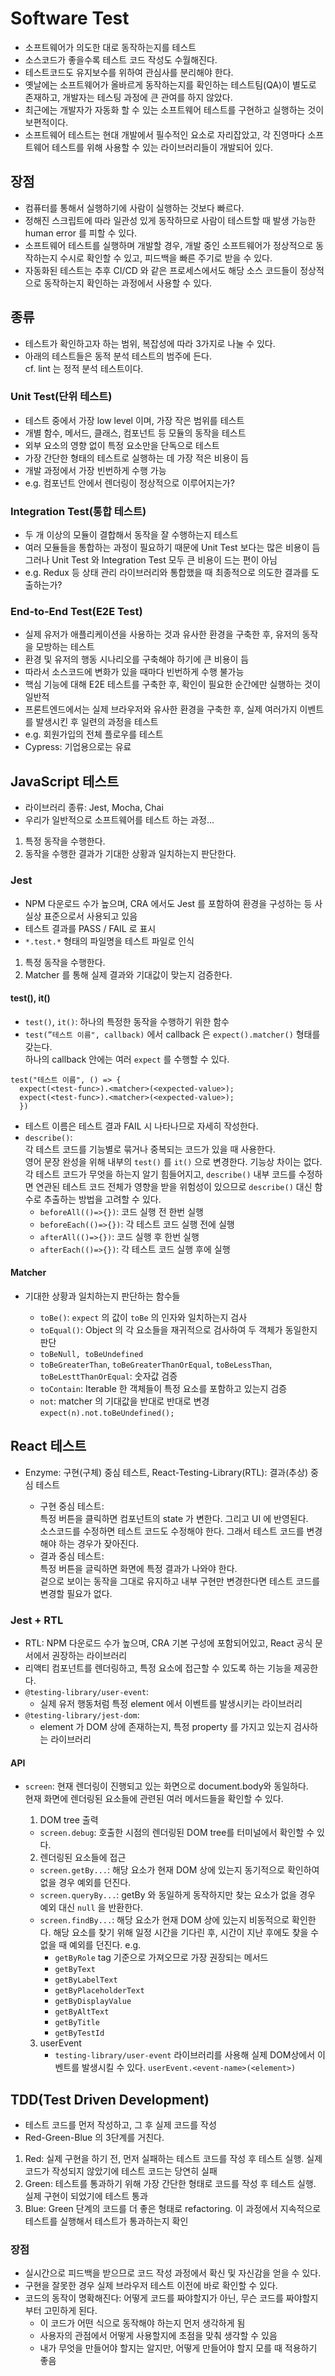 # Software Test

- 소프트웨어가 의도한 대로 동작하는지를 테스트
- 소스코드가 좋을수록 테스트 코드 작성도 수월해진다.
- 테스트코드도 유지보수를 위하여 관심사를 분리해야 한다.
- 옛날에는 소프트웨어가 올바르게 동작하는지를 확인하는 테스트팀(QA)이 별도로 존재하고, 개발자는 테스팅 과정에 큰 관여를 하지 않았다.
- 최근에는 개발자가 자동화 할 수 있는 소프트웨어 테스트를 구현하고 실행하는 것이 보편적이다.
- 소프트웨어 테스트는 현대 개발에서 필수적인 요소로 자리잡았고, 각 진영마다 소프트웨어 테스트를 위해 사용할 수 있는 라이브러리들이 개발되어 있다.

## 장점

- 컴퓨터를 통해서 실행하기에 사람이 실행하는 것보다 빠르다.
- 정해진 스크립트에 따라 일관성 있게 동작하므로 사람이 테스트할 때 발생 가능한 human error 를 피할 수 있다.
- 소프트웨어 테스트를 실행하며 개발할 경우, 개발 중인 소프트웨어가 정상적으로 동작하는지 수시로 확인할 수 있고, 피드백을 빠른 주기로 받을 수 있다.
- 자동화된 테스트는 추후 CI/CD 와 같은 프로세스에서도 해당 소스 코드들이 정상적으로 동작하는지 확인하는 과정에서 사용할 수 있다.

## 종류

- 테스트가 확인하고자 하는 범위, 복잡성에 따라 3가지로 나눌 수 있다.
- 아래의 테스트들은 동적 분석 테스트의 범주에 든다.  
  cf. lint 는 정적 분석 테스트이다.

### Unit Test(단위 테스트)

- 테스트 중에서 가장 low level 이며, 가장 작은 범위를 테스트
- 개별 함수, 메서드, 클래스, 컴포넌트 등 모듈의 동작을 테스트
- 외부 요소의 영향 없이 특정 요소만을 단독으로 테스트
- 가장 간단한 형태의 테스트로 실행하는 데 가장 적은 비용이 듬
- 개발 과정에서 가장 빈번하게 수행 가능
- e.g. 컴포넌트 안에서 렌더링이 정상적으로 이루어지는가?

### Integration Test(통합 테스트)

- 두 개 이상의 모듈이 결합해서 동작을 잘 수행하는지 테스트
- 여러 모듈들을 통합하는 과정이 필요하기 때문에 Unit Test 보다는 많은 비용이 듬  
  그러나 Unit Test 와 Integration Test 모두 큰 비용이 드는 편이 아님
- e.g. Redux 등 상태 관리 라이브러리와 통합했을 때 최종적으로 의도한 결과를 도출하는가?

### End-to-End Test(E2E Test)

- 실제 유저가 애플리케이션을 사용하는 것과 유사한 환경을 구축한 후, 유저의 동작을 모방하는 테스트
- 환경 및 유저의 행동 시나리오를 구축해야 하기에 큰 비용이 듬
- 따라서 소스코드에 변화가 있을 때마다 빈번하게 수행 불가능
- 핵심 기능에 대해 E2E 테스트를 구축한 후, 확인이 필요한 순간에만 실행하는 것이 일반적
- 프론트엔드에서는 실제 브라우저와 유사한 환경을 구축한 후, 실제 여러가지 이벤트를 발생시킨 후 일련의 과정을 테스트
- e.g. 회원가입의 전체 플로우를 테스트
- Cypress: 기업용으로는 유료

## JavaScript 테스트

- 라이브러리 종류: Jest, Mocha, Chai
- 우리가 일반적으로 소프트웨어를 테스트 하는 과정...

1. 특정 동작을 수행한다.
2. 동작을 수행한 결과가 기대한 상황과 일치하는지 판단한다.

### Jest

- NPM 다운로드 수가 높으며, CRA 에서도 Jest 를 포함하여 환경을 구성하는 등 사실상 표준으로서 사용되고 있음
- 테스트 결과를 PASS / FAIL 로 표시
- `*.test.*` 형태의 파일명을 테스트 파일로 인식

1. 특정 동작을 수행한다.
2. Matcher 를 통해 실제 결과와 기대값이 맞는지 검증한다.

#### test(), it()

- `test()`, `it()`: 하나의 특정한 동작을 수행하기 위한 함수
- `test(”테스트 이름", callback)` 에서 callback 은 `expect().matcher()` 형태를 갖는다.  
  하나의 callback 안에는 여러 `expect` 를 수행할 수 있다.

```
test("테스트 이름", () => {
  expect(<test-func>).<matcher>(<expected-value>);
  expect(<test-func>).<matcher>(<expected-value>);
  })
```

- 테스트 이름은 테스트 결과 FAIL 시 나타나므로 자세히 작성한다.
- `describe()`:  
  각 테스트 코드를 기능별로 묶거나 중복되는 코드가 있을 때 사용한다.  
  영어 문장 완성을 위해 내부의 `test()` 를 `it()` 으로 변경한다. 기능상 차이는 없다.  
  각 테스트 코드가 무엇을 하는지 알기 힘들어지고, `describe()` 내부 코드를 수정하면 연관된 테스트 코드 전체가 영향을 받을 위험성이 있으므로 `describe()` 대신 함수로 추출하는 방법을 고려할 수 있다.
  - `beforeAll(()=>{})`: 코드 실행 전 한번 실행
  - `beforeEach(()=>{})`: 각 테스트 코드 실행 전에 실행
  - `afterAll(()=>{})`: 코드 실행 후 한번 실행
  - `afterEach(()=>{})`: 각 테스트 코드 실행 후에 실행

#### Matcher

- 기대한 상황과 일치하는지 판단하는 함수들

  - `toBe()`: `expect` 의 값이 `toBe` 의 인자와 일치하는지 검사
  - `toEqual()`: Object 의 각 요소들을 재귀적으로 검사하여 두 객체가 동일한지 판단
  - `toBeNull, toBeUndefined`
  - `toBeGreaterThan`, `toBeGreaterThanOrEqual`, `toBeLessThan`, `toBeLesttThanOrEqual`: 숫자값 검증
  - `toContain`: Iterable 한 객체들이 특정 요소를 포함하고 있는지 검증
  - `not`: matcher 의 기대값을 반대로 반대로 변경 `expect(n).not.toBeUndefined();`

## React 테스트

- Enzyme: 구현(구체) 중심 테스트, React-Testing-Library(RTL): 결과(추상) 중심 테스트

  - 구현 중심 테스트:  
    특정 버튼을 클릭하면 컴포넌트의 state 가 변한다. 그리고 UI 에 반영된다.  
    소스코드를 수정하면 테스트 코드도 수정해야 한다. 그래서 테스트 코드를 변경해야 하는 경우가 잦아진다.
  - 결과 중심 테스트:  
    특정 버튼을 글릭하면 화면에 특정 결과가 나와야 한다.  
    겉으로 보이는 동작을 그대로 유지하고 내부 구현만 변경한다면 테스트 코드를 변경할 필요가 없다.

### Jest + RTL

- RTL: NPM 다운로드 수가 높으며, CRA 기본 구성에 포함되어있고, React 공식 문서에서 권장하는 라이브러리
- 리액티 컴포넌트를 렌더링하고, 특정 요소에 접근할 수 있도록 하는 기능을 제공한다.
- `@testing-library/user-event`:
  - 실제 유저 행동처럼 특정 element 에서 이벤트를 발생시키는 라이브러리
- `@testing-library/jest-dom`:
  - element 가 DOM 상에 존재하는지, 특정 property 를 가지고 있는지 검사하는 라이브러리

#### API

- `screen`: 현재 렌더링이 진행되고 있는 화면으로 document.body와 동일하다.  
   현재 화면에 렌더링된 요소들에 관련된 여러 메서드들을 확인할 수 있다.

  1. DOM tree 출력

  - `screen.debug`:
    호출한 시점의 렌더링된 DOM tree를 터미널에서 확인할 수 있다.

  2. 렌더링된 요소들에 접근

  - `screen.getBy...`: 해당 요소가 현재 DOM 상에 있는지 동기적으로 확인하여 없을 경우 예외를 던진다.
  - `screen.queryBy...`: getBy 와 동일하게 동작하지만 찾는 요소가 없을 경우 예외 대신 `null` 을 반환한다.
  - `screen.findBy...`: 해당 요소가 현재 DOM 상에 있는지 비동적으로 확인한다. 해당 요소를 찾기 위해 일정 시간을 기다린 후, 시간이 지난 후에도 찾을 수 없을 때 예외를 던진다.
    e.g.
    - `getByRole` tag 기준으로 가져오므로 가장 권장되는 메서드
    - `getByText`
    - `getByLabelText`
    - `getByPlaceholderText`
    - `getByDisplayValue`
    - `getByAltText`
    - `getByTitle`
    - `getByTestId`

  3. userEvent
     - `testing-library/user-event` 라이브러리를 사용해 실제 DOM상에서 이벤트를 발생시킬 수 있다. `userEvent.<event-name>(<element>)`

## TDD(Test Driven Development)

- 테스트 코드를 먼저 작성하고, 그 후 실제 코드를 작성
- Red-Green-Blue 의 3단계를 거친다.

1. Red: 실제 구현을 하기 전, 먼저 실패하는 테스트 코드를 작성 후 테스트 실행. 실제 코드가 작성되지 않았기에 테스트 코드는 당연히 실패
2. Green: 테스트를 통과하기 위해 가장 간단한 형태로 코드를 작성 후 테스트 실행. 실제 구현이 되었기에 테스트 통과
3. Blue: Green 단계의 코드를 더 좋은 형태로 refactoring. 이 과정에서 지속적으로 테스트를 실행해서 테스트가 통과하는지 확인

### 장점

- 실시간으로 피드백을 받으므로 코드 작성 과정에서 확신 및 자신감을 얻을 수 있다.
- 구현을 잘못한 경우 실제 브라우저 테스트 이전에 바로 확인할 수 있다.
- 코드의 동작이 명확해진다: 어떻게 코드를 짜야할지가 아닌, 무슨 코드를 짜야할지부터 고민하게 된다.
  - 이 코드가 어떤 식으로 동작해야 하는지 먼저 생각하게 됨
  - 사용자의 관점에서 어떻게 사용할지에 초점을 맞춰 생각할 수 있음
  - 내가 무엇을 만들어야 할지는 알지만, 어떻게 만들어야 할지 모를 때 적용하기 좋음
